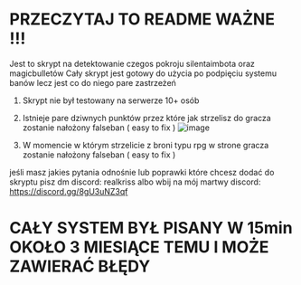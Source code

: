 # PRZECZYTAJ TO README WAŻNE !!!

Jest to skrypt na detektowanie czegos pokroju silentaimbota oraz magicbulletów
Cały skrypt jest gotowy do użycia po podpięciu systemu banów lecz jest co do niego pare zastrzeżeń 

1. Skrypt nie był testowany na serwerze 10+ osób

2. Istnieje pare dziwnych punktów przez które jak strzelisz do gracza zostanie nałożony falseban ( easy to fix ) 
![image](https://github.com/szaraltforallblackpeople/silentaimbot-detection/assets/175069284/ebeb9041-17d5-4239-9138-d2d1f486532a)

3. W momencie w którym strzelicie z broni typu rpg w strone gracza zostanie nałożony falseban ( easy to fix ) 

jeśli masz jakies pytania odnośnie lub poprawki które chcesz dodać do skryptu pisz dm discord: realkriss
albo wbij na mój martwy discord: https://discord.gg/8gU3uNZ3qf

# CAŁY SYSTEM BYŁ PISANY W 15min OKOŁO 3 MIESIĄCE TEMU I MOŻE ZAWIERAĆ BŁĘDY
